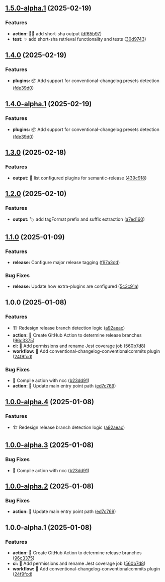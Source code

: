 ## [1.5.0-alpha.1](https://github.com/circleeh/get_branch_info/compare/v1.4.0...v1.5.0-alpha.1) (2025-02-19)

### Features

* **action:** 🧑‍💻 add short-sha output ([df65b97](https://github.com/circleeh/get_branch_info/commit/df65b97e2fdbb96673eb264f1c6dc9215a262ac3))
* **test:** ✨ add short-sha retrieval functionality and tests ([30d9743](https://github.com/circleeh/get_branch_info/commit/30d9743259f7fcd501ad3d245edb4248a10f12df))

## [1.4.0](https://github.com/circleeh/get_branch_info/compare/v1.3.0...v1.4.0) (2025-02-19)

### Features

* **plugins:** 📦️ Add support for conventional-changelog presets detection ([fde39d0](https://github.com/circleeh/get_branch_info/commit/fde39d0170e3d059b773e63d97a5250245bcadd9))

## [1.4.0-alpha.1](https://github.com/circleeh/get_branch_info/compare/v1.3.0...v1.4.0-alpha.1) (2025-02-19)

### Features

* **plugins:** 📦️ Add support for conventional-changelog presets detection ([fde39d0](https://github.com/circleeh/get_branch_info/commit/fde39d0170e3d059b773e63d97a5250245bcadd9))

## [1.3.0](https://github.com/circleeh/get_branch_info/compare/v1.2.0...v1.3.0) (2025-02-18)

### Features

* **output:** 🔨 list configured plugins for semantic-release ([439c918](https://github.com/circleeh/get_branch_info/commit/439c918714b0721495238fd28186905273fdd595))

## [1.2.0](https://github.com/circleeh/get_branch_info/compare/v1.1.0...v1.2.0) (2025-02-10)

### Features

* **output:** 🏷️ add tagFormat prefix and suffix extraction ([a7ed160](https://github.com/circleeh/get_branch_info/commit/a7ed160634fe38578a3eeab00527621c90c50b02))

## [1.1.0](https://github.com/circleeh/get_branch_info/compare/v1.0.0...v1.1.0) (2025-01-09)

### Features

* **release:** Configure major release tagging ([f97a3dd](https://github.com/circleeh/get_branch_info/commit/f97a3dd27dd50198f49351dd229413d70be6022f))

### Bug Fixes

* **release:** Update how extra-plugins are configured ([5c3c91a](https://github.com/circleeh/get_branch_info/commit/5c3c91accf09846cc412517a0ab43844090ccf8e))

## 1.0.0 (2025-01-08)

### Features

* 🏗️ Redesign release branch detection logic ([a92aeac](https://github.com/circleeh/get_branch_info/commit/a92aeac0646457d5693412f91abe3f0e3be2eae1))
* **action:** 🎉 Create GitHub Action to determine release branches ([96c3375](https://github.com/circleeh/get_branch_info/commit/96c337505cd60e244ae91b7c3e62ca573f805e43))
* **ci:** 👷 Add permissions and rename Jest coverage job ([560b7d8](https://github.com/circleeh/get_branch_info/commit/560b7d83d29092f91c32e619ab546470d8b4648e))
* **workflow:** 👷 Add conventional-changelog-conventionalcommits plugin ([24f9fcd](https://github.com/circleeh/get_branch_info/commit/24f9fcd1af32819a8a54ff7c3e782968c171f305))

### Bug Fixes

* 🐛 Compile action with ncc ([b23dd91](https://github.com/circleeh/get_branch_info/commit/b23dd91ecc4ff393f14a36d25f0e5cb0b40d5234))
* **action:** 🚚 Update main entry point path ([ed7c769](https://github.com/circleeh/get_branch_info/commit/ed7c7693a4fc6b65c6d2d73f2a1b2047ae3b04db))

## [1.0.0-alpha.4](https://github.com/circleeh/get_branch_info/compare/v1.0.0-alpha.3...v1.0.0-alpha.4) (2025-01-08)

### Features

* 🏗️ Redesign release branch detection logic ([a92aeac](https://github.com/circleeh/get_branch_info/commit/a92aeac0646457d5693412f91abe3f0e3be2eae1))

## [1.0.0-alpha.3](https://github.com/circleeh/get_branch_info/compare/v1.0.0-alpha.2...v1.0.0-alpha.3) (2025-01-08)

### Bug Fixes

* 🐛 Compile action with ncc ([b23dd91](https://github.com/circleeh/get_branch_info/commit/b23dd91ecc4ff393f14a36d25f0e5cb0b40d5234))

## [1.0.0-alpha.2](https://github.com/circleeh/get_branch_info/compare/v1.0.0-alpha.1...v1.0.0-alpha.2) (2025-01-08)

### Bug Fixes

* **action:** 🚚 Update main entry point path ([ed7c769](https://github.com/circleeh/get_branch_info/commit/ed7c7693a4fc6b65c6d2d73f2a1b2047ae3b04db))

## 1.0.0-alpha.1 (2025-01-08)

### Features

* **action:** 🎉 Create GitHub Action to determine release branches ([96c3375](https://github.com/circleeh/get_branch_info/commit/96c337505cd60e244ae91b7c3e62ca573f805e43))
* **ci:** 👷 Add permissions and rename Jest coverage job ([560b7d8](https://github.com/circleeh/get_branch_info/commit/560b7d83d29092f91c32e619ab546470d8b4648e))
* **workflow:** 👷 Add conventional-changelog-conventionalcommits plugin ([24f9fcd](https://github.com/circleeh/get_branch_info/commit/24f9fcd1af32819a8a54ff7c3e782968c171f305))
